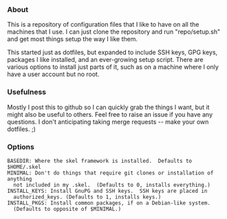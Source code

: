 
### About ###
This is a repository of configuration files that I like to have on all the
machines that I use.  I can just clone the repository and run "repo/setup.sh"
and get most things setup the way I like them.

This started just as dotfiles, but expanded to include SSH keys, GPG keys,
packages I like installed, and an ever-growing setup script.  There are various
options to install just parts of it, such as on a machine where I only have a
user account but no root.

### Usefulness ###
Mostly I post this to github so I can quickly grab the things I want, but it
might also be useful to others.  Feel free to raise an issue if you have any
questions.  I don't anticipating taking merge requests -- make your own
dotfiles.  ;)

### Options ###
```
BASEDIR: Where the skel framework is installed.  Defaults to $HOME/.skel
MINIMAL: Don't do things that require git clones or installation of anything
  not included in my .skel.  (Defaults to 0, installs everything.)
INSTALL_KEYS: Install GnuPG and SSH keys.  SSH keys are placed in
  authorized_keys. (Defaults to 1, installs keys.)
INSTALL_PKGS: Install common packages, if on a Debian-like system.
  (Defaults to opposite of $MINIMAL.)
```
